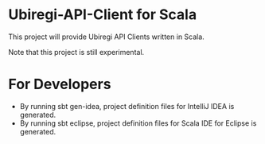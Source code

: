 # Ubiregi-API-Client for Scala

This project will provide Ubiregi API Clients written in Scala.

Note that this project is still experimental.

# For Developers

* By running sbt gen-idea, project definition files for IntelliJ IDEA is generated.
* By running sbt eclipse, project definition files for Scala IDE for Eclipse is generated.

